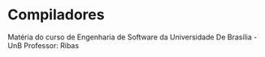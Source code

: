 # Compiladores

Matéria do curso de Engenharia de Software da Universidade De Brasília - UnB
Professor: Ribas